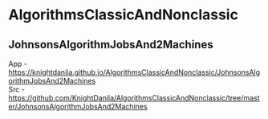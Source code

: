 # AlgorithmsClassicAndNonclassic

## JohnsonsAlgorithmJobsAnd2Machines
App - https://knightdanila.github.io/AlgorithmsClassicAndNonclassic/JohnsonsAlgorithmJobsAnd2Machines  
Src - https://github.com/KnightDanila/AlgorithmsClassicAndNonclassic/tree/master/JohnsonsAlgorithmJobsAnd2Machines
